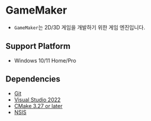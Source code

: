 # GameMaker
- `GameMaker`는 2D/3D 게임을 개발하기 위한 게임 엔진입니다.

## Support Platform
- Windows 10/11 Home/Pro

## Dependencies
- [Git](https://git-scm.com/)
- [Visual Studio 2022](https://visualstudio.microsoft.com/ko/)
- [CMake 3.27 or later](https://cmake.org/)
- [NSIS](https://nsis.sourceforge.io/Download)
